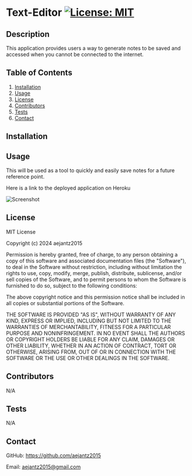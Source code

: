# Text-Editor [![License: MIT](https://img.shields.io/badge/License-MIT-yellow.svg)](https://opensource.org/licenses/MIT)

  ## Description
  This application provides users a way to generate notes to be saved and accessed when you cannot be connected to the internet. 

  ## Table of Contents
  1. [Installation](#installation)
  2. [Usage](#usage)
  3. [License](#license)
  4. [Contributors](#contributors)
  5. [Tests](#tests)
  6. [Contact](#contact)

  ## Installation
  

  ## Usage
  This will be used as a tool to quickly and easily save notes for a future reference point. 
  
  Here is a link to the deployed application on Heroku

  ![Screenshot](./src/assets/Screenshot.png)

  ## License
  MIT License

Copyright (c) 2024 aejantz2015

Permission is hereby granted, free of charge, to any person obtaining a copy
of this software and associated documentation files (the "Software"), to deal
in the Software without restriction, including without limitation the rights
to use, copy, modify, merge, publish, distribute, sublicense, and/or sell
copies of the Software, and to permit persons to whom the Software is
furnished to do so, subject to the following conditions:

The above copyright notice and this permission notice shall be included in all
copies or substantial portions of the Software.

THE SOFTWARE IS PROVIDED "AS IS", WITHOUT WARRANTY OF ANY KIND, EXPRESS OR
IMPLIED, INCLUDING BUT NOT LIMITED TO THE WARRANTIES OF MERCHANTABILITY,
FITNESS FOR A PARTICULAR PURPOSE AND NONINFRINGEMENT. IN NO EVENT SHALL THE
AUTHORS OR COPYRIGHT HOLDERS BE LIABLE FOR ANY CLAIM, DAMAGES OR OTHER
LIABILITY, WHETHER IN AN ACTION OF CONTRACT, TORT OR OTHERWISE, ARISING FROM,
OUT OF OR IN CONNECTION WITH THE SOFTWARE OR THE USE OR OTHER DEALINGS IN THE
SOFTWARE.

  ## Contributors
  N/A

  ## Tests
  N/A

  ## Contact
   GitHub: https://github.com/aejantz2015

  Email: aejantz2015@gmail.com